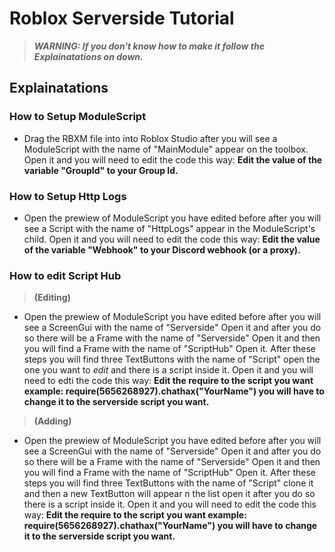 # Roblox Serverside Tutorial

> ***WARNING: If you don't know how to make it follow the Explainatations on down.***

## Explainatations



### How to Setup ModuleScript 
- Drag the RBXM file into into Roblox Studio after you will see a ModuleScript with the name of "MainModule" appear on the toolbox. Open it and you will need to edit the code this way: **Edit the value of the variable "GroupId" to your Group Id.**

### How to Setup Http Logs
- Open the prewiew of ModuleScript you have edited before after you will see a Script with the name of "HttpLogs" appear in the ModuleScript's child. Open it and you will need to edit the code this way: **Edit the value of the variable "Webhook" to your Discord webhook (or a proxy).**

### How to edit Script Hub
>**(Editing)**
- Open the prewiew of ModuleScript you have edited before after you will see a ScreenGui with the name of "Serverside" Open it and after you do so there will be a Frame with the name of "Serverside" Open it and then you will find a Frame with the name of "ScriptHub" Open it. After these steps you will find three TextButtons with the name of "Script" open the one you want to *edit* and there is a script inside it. Open it and you will need to edti the code this way: **Edit the require to the script you want example: 
require(5656268927).chathax("YourName") you will have to change it to the serverside script you want.**  

> **(Adding)**
- Open the prewiew of ModuleScript you have edited before after you will see a ScreenGui with the name of "Serverside" Open it and after you do so there will be a Frame with the name of "Serverside" Open it and then you will find a Frame with the name of "ScriptHub" Open it. After these steps you will find three TextButtons with the name of "Script" clone it and then a new TextButton will appear n the list open it after you do so there is a script inside it. Open it and you will need to edit the code this way: **Edit the require to the script you want example: require(5656268927).chathax("YourName") you will have to change it to the serverside script you want.**  

